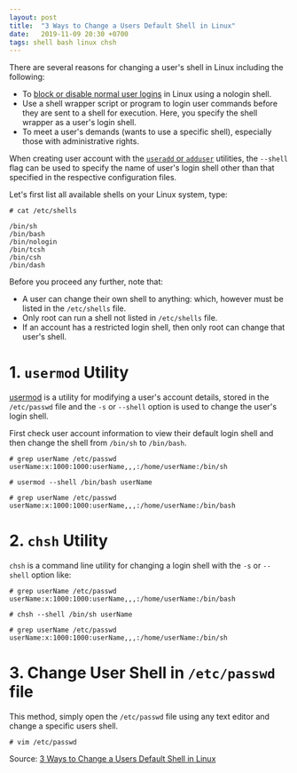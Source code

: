 ```yaml
---
layout: post
title:  "3 Ways to Change a Users Default Shell in Linux"
date:   2019-11-09 20:30 +0700
tags: shell bash linux chsh
---
```

There are several reasons for changing a user's shell in Linux including the following:

- To [block or disable normal user logins](https://www.tecmint.com/block-or-disable-normal-user-logins-in-linux/) in Linux using a nologin shell.
- Use a shell wrapper script or program to login user commands before they are sent to a shell for execution. Here, you specify the shell wrapper as a user's login shell.
- To meet a user's demands (wants to use  a specific shell), especially those with administrative rights.

When creating user account with the [`useradd` or `adduser`](https://www.tecmint.com/add-users-in-linux/) utilities, the `--shell` flag can be used to specify the name of user's login shell other than that specified in the respective configuration files.

Let's first list all available shells on your Linux system, type:

```
# cat /etc/shells

/bin/sh
/bin/bash
/bin/nologin
/bin/tcsh
/bin/csh
/bin/dash
```

Before you proceed any further, note that:

- A user can change their own shell to anything: which, however must be listed in the `/etc/shells` file.
- Only root can run a shell not listed in `/etc/shells` file.
- If an account has a restricted login shell, then only root can change that user's shell.

# 1. `usermod` Utility

[usermod](https://www.tecmint.com/usermod-command-examples/) is a utility for modifying a user's account details, stored in the `/etc/passwd` file and the `-s` or `--shell` option is used to change the user's login shell.

First check user account information to view their default login shell and then change the shell from `/bin/sh` to `/bin/bash`.

```
# grep userName /etc/passwd
userName:x:1000:1000:userName,,,:/home/userName:/bin/sh

# usermod --shell /bin/bash userName

# grep userName /etc/passwd
userName:x:1000:1000:userName,,,:/home/userName:/bin/bash
```

# 2. `chsh` Utility

`chsh` is a command line utility for changing a login shell with the `-s` or `--shell` option like:

```
# grep userName /etc/passwd
userName:x:1000:1000:userName,,,:/home/userName:/bin/bash

# chsh --shell /bin/sh userName

# grep userName /etc/passwd
userName:x:1000:1000:userName,,,:/home/userName:/bin/sh
```

# 3. Change User Shell in `/etc/passwd` file

This method, simply open the `/etc/passwd` file using any text editor and change a specific users shell.

```
# vim /etc/passwd
```

Source: [3 Ways to Change a Users Default Shell in Linux](https://www.tecmint.com/change-a-users-default-shell-in-linux/)
